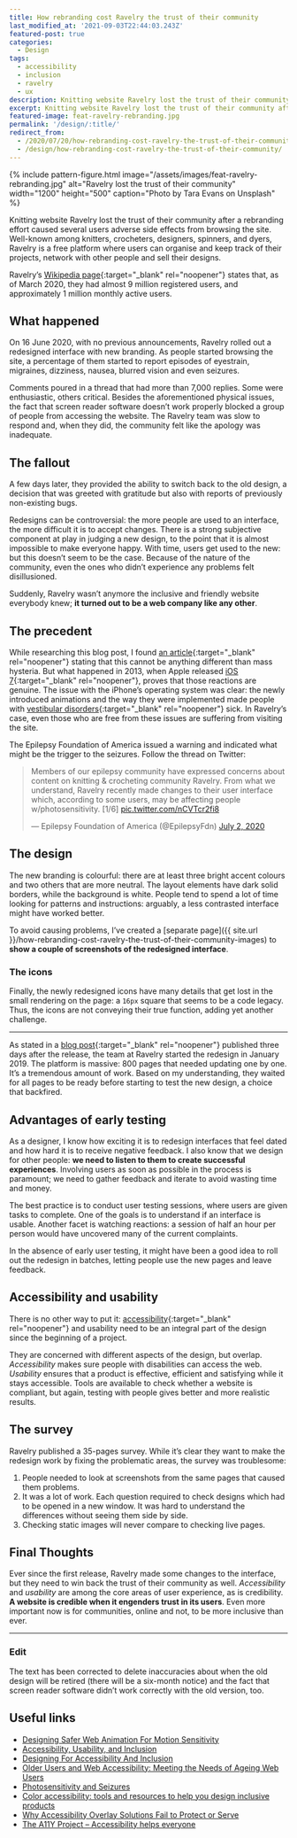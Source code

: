 ```yaml
---
title: How rebranding cost Ravelry the trust of their community
last_modified_at: '2021-09-03T22:44:03.243Z'
featured-post: true
categories:
  - Design
tags:
  - accessibility
  - inclusion
  - ravelry
  - ux
description: Knitting website Ravelry lost the trust of their community after their rebranding efforts caused several users adverse side effects from browsing the site.
excerpt: Knitting website Ravelry lost the trust of their community after their rebranding efforts caused several users adverse side effects from browsing the site.
featured-image: feat-ravelry-rebranding.jpg
permalink: '/design/:title/'
redirect_from:
  - /2020/07/20/how-rebranding-cost-ravelry-the-trust-of-their-community/
  - /design/how-rebranding-cost-ravelry-the-trust-of-their-community/
---
```

{% include pattern-figure.html image="/assets/images/feat-ravelry-rebranding.jpg" alt="Ravelry lost the trust of their community" width="1200" height="500" caption="Photo by Tara Evans on Unsplash" %}

<p class="lead">Knitting website Ravelry lost the trust of their community after a rebranding effort caused several users adverse side effects from browsing the site. Well-known among knitters, crocheters, designers, spinners, and dyers, Ravelry is a free platform where users can organise and keep track of their projects, network with other people and sell their designs.</p>

Ravelry’s [Wikipedia page](https://en.wikipedia.org/wiki/Ravelry){:target="_blank" rel="noopener"} states that, as of March 2020, they had almost 9 million registered users, and approximately 1 million monthly active users.

## What happened

On 16 June 2020, with no previous announcements, Ravelry rolled out a redesigned interface with new branding. As people started browsing the site, a percentage of them started to report episodes of eyestrain, migraines, dizziness, nausea, blurred vision and even seizures.

Comments poured in a thread that had more than 7,000 replies. Some were enthusiastic, others critical. Besides the aforementioned physical issues, the fact that screen reader software doesn’t work properly blocked a group of people from accessing the website. The Ravelry team was slow to respond and, when they did, the community felt like the apology was inadequate.

## The fallout

A few days later, they provided the ability to switch back to the old design, a decision that was greeted with gratitude but also with reports of previously non-existing bugs.

Redesigns can be controversial: the more people are used to an interface, the more difficult it is to accept changes. There is a strong subjective component at play in judging a new design, to the point that it is almost impossible to make everyone happy. With time, users get used to the new: but this doesn’t seem to be the case. Because of the nature of the community, even the ones who didn’t experience any problems felt disillusioned.

Suddenly, Ravelry wasn’t anymore the inclusive and friendly website everybody knew; **it turned out to be a web company like any other**.

## The precedent

While researching this blog post, I found [an article](https://www.auckland.ac.nz/en/news/2020/07/01/the-website-making-people-sick.html){:target="_blank" rel="noopener"} stating that this cannot be anything different than mass hysteria. But what happened in 2013, when Apple released [iOS 7](http://www.theguardian.com/technology/2013/sep/27/ios-7-motion-sickness-nausea){:target="_blank" rel="noopener"}, proves that those reactions are genuine. The issue with the iPhone’s operating system was clear: the newly introduced animations and the way they were implemented made people with [vestibular disorders](https://vestibular.org/understanding-vestibular-disorder){:target="_blank" rel="noopener"} sick. In Ravelry’s case, even those who are free from these issues are suffering from visiting the site.

The Epilepsy Foundation of America issued a warning and indicated what might be the trigger to the seizures. Follow the thread on Twitter:

<blockquote class="twitter-tweet"><p lang="en" dir="ltr">Members of our epilepsy community have expressed concerns about content on knitting &amp; crocheting community Ravelry. From what we understand, Ravelry recently made changes to their user interface which, according to some users, may be affecting people w/photosensitivity. [1/6] <a href="https://t.co/nCVTcr2fi8">pic.twitter.com/nCVTcr2fi8</a></p>&mdash; Epilepsy Foundation of America (@EpilepsyFdn) <a href="https://twitter.com/EpilepsyFdn/status/1278735302622875648?ref_src=twsrc%5Etfw">July 2, 2020</a></blockquote> <script async src="https://platform.twitter.com/widgets.js" charset="utf-8"></script>

## The design

The new branding is colourful: there are at least three bright accent colours and two others that are more neutral. The layout elements have dark solid borders, while the background is white. People tend to spend a lot of time looking for patterns and instructions: arguably, a less contrasted interface might have worked better. 

To avoid causing problems, I’ve created a [separate page]({{ site.url }}/how-rebranding-cost-ravelry-the-trust-of-their-community-images) to **show a couple of screenshots of the redesigned interface**.

### The icons

Finally, the newly redesigned icons have many details that get lost in the small rendering on the page: a <code>16px</code> square that seems to be a code legacy. Thus, the icons are not conveying their true function, adding yet another challenge.

<hr>

As stated in a [blog post](https://blog.ravelry.com/the-story-of-the-new-look/){:target="_blank" rel="noopener"} published three days after the release, the team at Ravelry started the redesign in January 2019. The platform is massive: 800 pages that needed updating one by one. It’s a tremendous amount of work. Based on my understanding, they waited for all pages to be ready before starting to test the new design, a choice that backfired.

## Advantages of early testing

As a designer, I know how exciting it is to redesign interfaces that feel dated and how hard it is to receive negative feedback. I also know that we design for other people: **we need to listen to them to create successful experiences**. Involving users as soon as possible in the process is paramount; we need to gather feedback and iterate to avoid wasting time and money.

The best practice is to conduct user testing sessions, where users are given tasks to complete. One of the goals is to understand if an interface is usable. Another facet is watching reactions: a session of half an hour per person would have uncovered many of the current complaints.

In the absence of early user testing, it might have been a good idea to roll out the redesign in batches, letting people use the new pages and leave feedback.

## Accessibility and usability

There is no other way to put it: [accessibility](https://www.w3.org/WAI/fundamentals/accessibility-intro/){:target="_blank" rel="noopener"} and usability need to be an integral part of the design since the beginning of a project.

They are concerned with different aspects of the design, but overlap. _Accessibility_ makes sure people with disabilities can access the web. _Usability_ ensures that a product is effective, efficient and satisfying while it stays accessible. Tools are available to check whether a website is compliant, but again, testing with people gives better and more realistic results.

## The survey

Ravelry published a 35-pages survey. While it’s clear they want to make the redesign work by fixing the problematic areas, the survey was troublesome:

1.  People needed to look at screenshots from the same pages that caused them problems.
2.  It was a lot of work. Each question required to check designs which had to be opened in a new window. It was hard to understand the differences without seeing them side by side.
3.  Checking static images will never compare to checking live pages.

## Final Thoughts

Ever since the first release, Ravelry made some changes to the interface, but they need to win back the trust of their community as well. _Accessibility_ and _usability_ are among the core areas of user experience, as is credibility. **A website is credible when it engenders trust in its users**. Even more important now is for communities, online and not, to be more inclusive than ever.

<hr>

### Edit

The text has been corrected to delete inaccuracies about when the old design will be retired (there will be a six-month notice) and the fact that screen reader software didn’t work correctly with the old version, too.

## Useful links

<ul class="smd-ul">
<li><a href="https://alistapart.com/article/designing-safer-web-animation-for-motion-sensitivity/" target="_blank" rel="noopener">Designing Safer Web Animation For Motion Sensitivity</a></li>
<li><a href="https://www.w3.org/WAI/fundamentals/accessibility-usability-inclusion/" target="_blank" rel="noopener">Accessibility, Usability, and Inclusion</a></li>
<li><a href="https://www.smashingmagazine.com/2018/04/designing-accessibility-inclusion/" target="_blank" rel="noopener">Designing For Accessibility And Inclusion</a></li>
<li><a href="https://www.w3.org/WAI/older-users/" target="_blank" rel="noopener">Older Users and Web Accessibility: Meeting the Needs of Ageing Web Users</a></li>
<li><a href="https://www.epilepsy.com/learn/triggers-seizures/photosensitivity-and-seizures" target="_blank" rel="noopener">Photosensitivity and Seizures</a></li>
<li><a href="https://stephaniewalter.design/blog/color-accessibility-tools-resources-to-design-inclusive-products/" target="_blank" rel="noopener">Color accessibility: tools and resources to help you design inclusive products</a></li>
<li><a href="https://www.accessibility.works/blog/avoid-accessibility-overlay-tools-toolbar-plugins/" target="_blank" rel="noopener">Why Accessibility Overlay Solutions Fail to Protect or Serve</a></li>
<li><a href="https://www.a11yproject.com/" target="_blank" rel="noopener">The A11Y Project – Accessibility helps everyone</a></li>
</ul>
